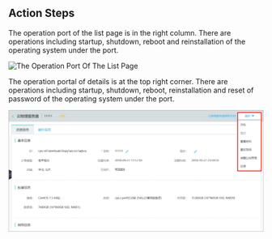 ## Action Steps

The operation port of the list page is in the right column. There are operations including startup, shutdown, reboot and reinstallation of the operating system under the port.

![The Operation Port Of The List Page](https://github.com/jdcloudcom/cn/blob/edit/image/Hyper-Converged-IDC/Cloud-Physical-Server/CPS007.png)

The operation portal of details is at the top right corner. There are operations including startup, shutdown, reboot, reinstallation and reset of password of the operating system under the port.

![The Operation Portal Of Details](https://github.com/jdcloudcom/cn/blob/edit/image/Hyper-Converged-IDC/Cloud-Physical-Server/CPS008.png)
